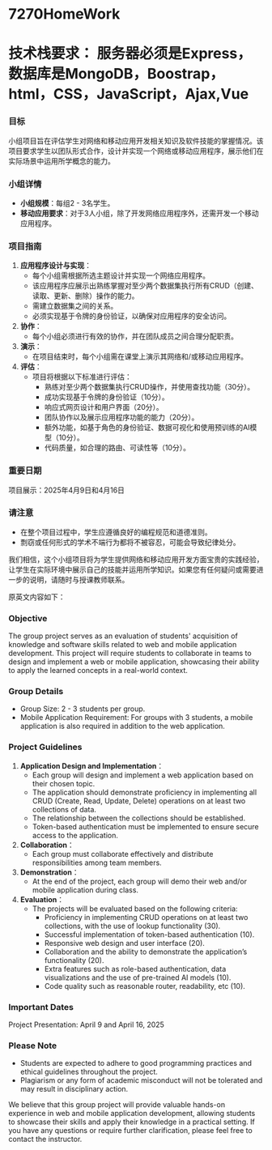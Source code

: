 # 7270HomeWork
# 技术栈要求： 服务器必须是Express，数据库是MongoDB，Boostrap，html，CSS，JavaScript，Ajax,Vue
### 目标
小组项目旨在评估学生对网络和移动应用开发相关知识及软件技能的掌握情况。该项目要求学生以团队形式合作，设计并实现一个网络或移动应用程序，展示他们在实际场景中运用所学概念的能力。
### 小组详情
- **小组规模**：每组2 - 3名学生。
- **移动应用要求**：对于3人小组，除了开发网络应用程序外，还需开发一个移动应用程序。
### 项目指南
1. **应用程序设计与实现**：
    - 每个小组需根据所选主题设计并实现一个网络应用程序。
    - 该应用程序应展示出熟练掌握对至少两个数据集执行所有CRUD（创建、读取、更新、删除）操作的能力。
    - 需建立数据集之间的关系。
    - 必须实现基于令牌的身份验证，以确保对应用程序的安全访问。
2. **协作**：
    - 每个小组必须进行有效的协作，并在团队成员之间合理分配职责。
3. **演示**：
    - 在项目结束时，每个小组需在课堂上演示其网络和/或移动应用程序。
4. **评估**：
    - 项目将根据以下标准进行评估：
        - 熟练对至少两个数据集执行CRUD操作，并使用查找功能（30分）。
        - 成功实现基于令牌的身份验证（10分）。
        - 响应式网页设计和用户界面（20分）。
        - 团队协作以及展示应用程序功能的能力（20分）。
        - 额外功能，如基于角色的身份验证、数据可视化和使用预训练的AI模型（10分）。
        - 代码质量，如合理的路由、可读性等（10分）。
### 重要日期
项目展示：2025年4月9日和4月16日
### 请注意
- 在整个项目过程中，学生应遵循良好的编程规范和道德准则。
- 剽窃或任何形式的学术不端行为都将不被容忍，可能会导致纪律处分。

我们相信，这个小组项目将为学生提供网络和移动应用开发方面宝贵的实践经验，让学生在实际环境中展示自己的技能并运用所学知识。如果您有任何疑问或需要进一步的说明，请随时与授课教师联系。 

原英文内容如下：
### Objective
The group project serves as an evaluation of students' acquisition of knowledge and software skills related to web and mobile application development. This project will require students to collaborate in teams to design and implement a web or mobile application, showcasing their ability to apply the learned concepts in a real-world context.
### Group Details
- Group Size: 2 - 3 students per group.
- Mobile Application Requirement: For groups with 3 students, a mobile application is also required in addition to the web application.
### Project Guidelines
1. **Application Design and Implementation**：
    - Each group will design and implement a web application based on their chosen topic.
    - The application should demonstrate proficiency in implementing all CRUD (Create, Read, Update, Delete) operations on at least two collections of data.
    - The relationship between the collections should be established.
    - Token-based authentication must be implemented to ensure secure access to the application.
2. **Collaboration**：
    - Each group must collaborate effectively and distribute responsibilities among team members.
3. **Demonstration**：
    - At the end of the project, each group will demo their web and/or mobile application during class.
4. **Evaluation**：
    - The projects will be evaluated based on the following criteria:
        - Proficiency in implementing CRUD operations on at least two collections, with the use of lookup functionality (30).
        - Successful implementation of token-based authentication (10).
        - Responsive web design and user interface (20).
        - Collaboration and the ability to demonstrate the application’s functionality (20).
        - Extra features such as role-based authentication, data visualizations and the use of pre-trained AI models (10).
        - Code quality such as reasonable router, readability, etc (10).
### Important Dates
Project Presentation: April 9 and April 16, 2025
### Please Note
- Students are expected to adhere to good programming practices and ethical guidelines throughout the project.
- Plagiarism or any form of academic misconduct will not be tolerated and may result in disciplinary action.

We believe that this group project will provide valuable hands-on experience in web and mobile application development, allowing students to showcase their skills and apply their knowledge in a practical setting. If you have any questions or require further clarification, please feel free to contact the instructor. 
